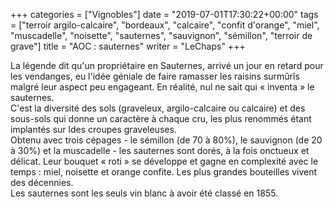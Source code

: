+++
categories = ["Vignobles"]
date = "2019-07-01T17:30:22+00:00"
tags = ["terroir argilo-calcaire", "bordeaux", "calcaire", "confit d'orange", "miel", "muscadelle", "noisette", "sauternes", "sauvignon", "sémillon", "terroir de grave"] 
title = "AOC : sauternes"
writer = "LeChaps"
+++

La légende dit qu'un propriétaire en Sauternes, arrivé un jour en retard pour les vendanges, eu l'idée géniale de faire ramasser les raisins surmûrîs malgré leur aspect peu engageant. En réalité, nul ne sait qui « inventa » le sauternes.  
C'est la diversité des sols (graveleux, argilo-calcaire ou calcaire) et des sous-sols qui donne un caractère à chaque cru, les plus renommés étant implantés sur ldes croupes graveleuses.  
Obtenu avec trois cépages - le sémillon (de 70 à 80%), le sauvignon (de 20 à 30%) et la muscadelle - les sauternes sont dorés, à la fois onctueux et délicat. Leur bouquet « roti » se développe et gagne en complexité avec le temps : miel, noisette et orange confite. Les plus grandes bouteilles vivent des décennies.  
Les sauternes sont les seuls vin blanc à avoir été classé en 1855.
